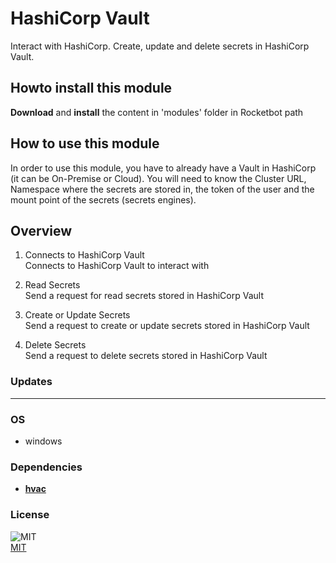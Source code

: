 



# HashiCorp Vault
  
Interact with HashiCorp. Create, update and delete secrets in HashiCorp Vault.  

## Howto install this module
  
__Download__ and __install__ the content in 'modules' folder in Rocketbot path
## How to use this module
  
In order to use this module, you have to already have a Vault in HashiCorp (it can be On-Premise or Cloud).
You will need to know the Cluster URL, Namespace where the secrets are stored in, the token of the user and the mount point of the secrets (secrets engines).

## Overview


1. Connects to HashiCorp Vault  
Connects to HashiCorp Vault to interact with

2. Read Secrets  
Send a request for read secrets stored in HashiCorp Vault

3. Create or Update Secrets  
Send a request to create or update secrets stored in HashiCorp Vault

4. Delete Secrets  
Send a request to delete secrets stored in HashiCorp Vault
### Updates


----
### OS

- windows

### Dependencies
- [**hvac**](https://pypi.org/project/hvac/)
### License
  
![MIT](https://camo.githubusercontent.com/107590fac8cbd65071396bb4d04040f76cde5bde/687474703a2f2f696d672e736869656c64732e696f2f3a6c6963656e73652d6d69742d626c75652e7376673f7374796c653d666c61742d737175617265)  
[MIT](http://opensource.org/licenses/mit-license.ph)